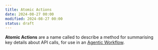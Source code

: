 ```yaml
---
title: Atomic Actions
date: 2024-08-27 00:00
modified: 2024-08-27 00:00
status: draft
---
```


**Atomic Actions** are a name called to describe a method for summarising key details about API calls, for use in an [Agentic Workflow](agentic-workflow.md).